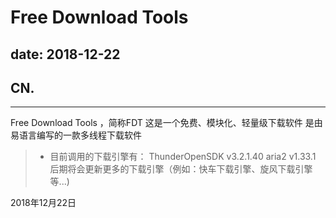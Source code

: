 # Free Download Tools
date: 2018-12-22
---
## CN.
---
Free Download Tools ，简称FDT
这是一个免费、模块化、轻量级下载软件
是由易语言编写的一款多线程下载软件
> * 目前调用的下载引擎有：
>   ThunderOpenSDK v3.2.1.40
>   aria2 v1.33.1
> 后期将会更新更多的下载引擎（例如：快车下载引擎、旋风下载引擎等...)

2018年12月22日
